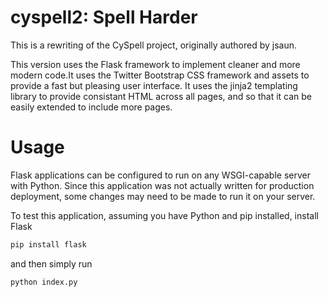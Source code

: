 cyspell2: Spell Harder
========
This is a rewriting of the CySpell project, originally authored by jsaun.

This version uses the Flask framework to implement cleaner and more modern code.It uses the Twitter Bootstrap CSS framework and assets to provide a fast but pleasing user interface. It uses the jinja2 templating library to provide consistant HTML across all pages, and so that it can be easily extended to include more pages.

Usage
========
Flask applications can be configured to run on any WSGI-capable server with Python. Since this application was not actually written for production deployment, some changes may need to be made to run it on your server.

To test this application, assuming you have Python and pip installed, install Flask 
```bash
pip install flask
```

and then simply run 
```bash
python index.py
```
